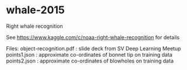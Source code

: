 # whale-2015
Right whale recognition

See https://www.kaggle.com/c/noaa-right-whale-recognition for details

Files:
object-recognition.pdf  : slide deck from SV Deep Learning Meetup
points1.json            : approximate co-ordinates of bonnet tip on training data
points2.json            : approximate co-ordinates of blowholes on training data
